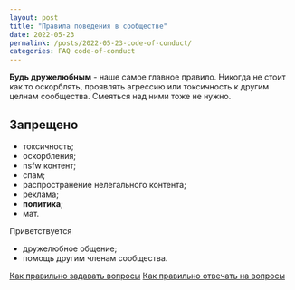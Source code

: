 ```yaml
---
layout: post
title: "Правила поведения в сообществе"
date: 2022-05-23
permalink: /posts/2022-05-23-code-of-conduct/
categories: FAQ code-of-conduct
---
```


**Будь дружелюбным** - наше самое главное правило. Никогда не стоит как то оскорблять, проявлять агрессию или токсичность к другим целнам сообщества. Смеяться над ними тоже не нужно.

## Запрещено 
* токсичность;
* оскорбления;
* nsfw контент;
* спам;
* распространение нелегального контента;
* реклама;
* **политика**;
* мат.

Приветствуется
* дружелюбное общение;
* помощь другим членам сообщества.

[Как правильно задавать вопросы]([https://lazyloaddev.github.io/posts/2022-05-23-answer-question-right/](https://lazyloaddev.github.io/posts/2022-05-23-ask-question-right/))
[Как правильно отвечать на вопросы](https://lazyloaddev.github.io/posts/2022-05-23-answer-question-right/)
